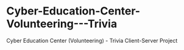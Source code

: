 # Cyber-Education-Center-Volunteering---Trivia
Cyber Education Center (Volunteering) - Trivia Client-Server Project 
